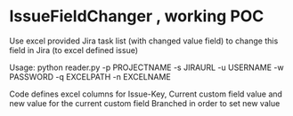 # IssueFieldChanger , working POC
Use excel provided Jira task list (with changed value field) to change this field in Jira (to excel defined issue) 

Usage: python reader.py -p PROJECTNAME -s JIRAURL -u USERNAME -w PASSWORD -q EXCELPATH -n  EXCELNAME


Code defines excel columns for Issue-Key, Current custom field value and new value for the current custom field
Branched in order to set new value 
